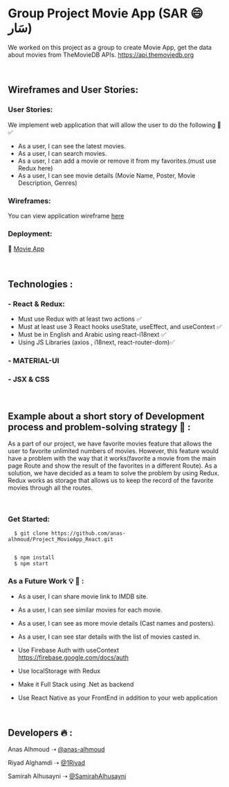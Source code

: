 
# Group Project Movie App (SAR :smile: سَار)

We worked on this project as a group to create Movie App, get the data about movies from TheMovieDB APIs.
https://api.themoviedb.org

<br/>

## Wireframes and User Stories:

### User Stories:
We implement web application that will allow the user to do the following :muscle: :white_check_mark:

- As a user, I can see the latest movies. 
- As a user, I can search movies. 
- As a user, I can add a movie or remove it from my favorites.(must use Redux here) 
- As a user, I can see movie details (Movie Name, Poster, Movie Description, Genres) 


### Wireframes:
<p>You can view application wireframe <a href="https://wireframe.cc/pro/pp/196278942458114" rel="nofollow">here</a></p> 

### Deployment: 

 :paperclip: <a href="......" rel="nofollow">Movie App</a>



<br/>


## Technologies :

### -  React & Redux:
- Must use Redux with at least two actions :white_check_mark:
- Must at least use 3 React hooks useState, useEffect, and useContext :white_check_mark:
- Must be in English and Arabic using react-i18next :white_check_mark:
- Using JS Libraries (axios , i18next, react-router-dom):white_check_mark:

### - MATERIAL-UI
### - JSX & CSS

<br>

 ## Example about a short story of Development process and problem-solving strategy :punch: :


As a part of our project, we have favorite movies feature that allows the user to favorite unlimited numbers of movies. However, this feature would have a problem with the way that it works(favorite a movie from the main page Route and show the result of the favorites in a different Route). As a solution, we have decided as a team to solve the problem by using Redux. Redux works as storage that allows us to keep the record of the favorite movies through all the routes. 

<br/>

### Get Started:

```terminal
  $ git clone https://github.com/anas-alhmoud/Project_MovieApp_React.git

  
  $ npm install
  $ npm start
```







### As a Future Work :bulb: :mag_right: : 
- As a user, I can share movie link to IMDB site.
- As a user, I can see similar movies for each movie.
- As a user, I can see as more movie details (Cast names and posters).
- As a user, I can see star details with the list of movies casted in.
- Use Firebase Auth with useContext https://firebase.google.com/docs/auth

- Use localStorage with Redux

- Make it Full Stack using .Net as backend
- Use React Native as your FrontEnd in addition to your web application


<br>

## Developers :fire: :

 Anas Alhmoud
 ➝ [@anas-alhmoud](https://github.com/anas-alhmoud)

Riyad Alghamdi ➝ [@1Riyad](https://github.com/1Riyad)

 Samirah Alhusayni ➝ [@SamirahAlhusayni](https://github.com/SamirahAlhusayni)
